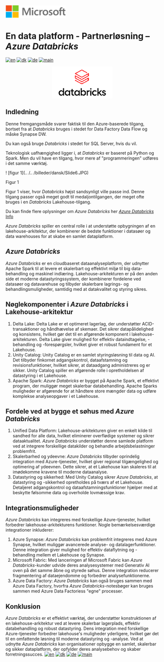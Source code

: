 ![microsoft](../../images/microsoft.png)

# En data platform - Partnerløsning – *Azure Databricks*

[![en](https://img.shields.io/badge/lang-en-blue.svg)](Databricks.md)
[![dk](https://img.shields.io/badge/lang-dk-red.svg)](Databricks-da.md)
[![de](https://img.shields.io/badge/lang-de-yellow.svg)](Databricks-de.md)
[![main](https://img.shields.io/badge/main-document-green.svg)](../../README.md)

<p align="center">
  <img width="200" src="../../images/Databricks_Logo.png">
</p>

## Indledning

Denne fremgangsmåde svarer faktisk til den Azure-baserede tilgang, bortset fra at *Databricks* bruges i stedet for Data Factory Data Flow og måske Synapse DW.

Du kan også bruge *Databricks* i stedet for SQL Server, hvis du vil.

Teknologisk uafhængighed ligger i, at *Databricks* er baseret på Python og Spark. Men du vil have en tilgang, hvor mere af "programmeringen" udføres i det samme værktøj.

! [figur 1](.. /.. /billeder/dansk/Slide6.JPG)

Figur 1

Figur 1 viser, hvor *Databricks* højst sandsynligt ville passe ind. Denne tilgang passer også meget godt til medaljontilgangen, der meget ofte bruges i en *Databricks* Lakehouse-tilgang.

Du kan finde flere oplysninger om *Azure Databricks* her [*Azure Databricks* Info](https://azure.microsoft.com/en-us/products/databricks)

*Azure Databricks* spiller en central rolle i at understøtte opbygningen af en lakehouse-arkitektur, der kombinerer de bedste funktioner i datasøer og data warehouses for at skabe en samlet dataplatform. 

## *Azure Databricks*

*Azure Databricks* er en cloudbaseret dataanalyseplatform, der udnytter Apache Spark til at levere et skalerbart og effektivt miljø til big data-behandling og maskinel indlæring. Lakehouse-arkitekturen er på den anden side et moderne datastyringssystem, der kombinerer fordelene ved datasøer og datavarehuse og tilbyder skalerbare lagrings- og behandlingsmuligheder, samtidig med at datakvalitet og styring sikres.

## Nøglekomponenter i *Azure Databricks* i Lakehouse-arkitektur

1) Delta Lake: Delta Lake er et optimeret lagerlag, der understøtter ACID-transaktioner og håndhævelse af skemaer. Det sikrer datapålidelighed og konsistens, hvilket gør det til en afgørende komponent i lakehouse-arkitekturen. Delta Lake giver mulighed for effektiv dataindtagelse, -behandling og -forespørgsler, hvilket giver et robust fundament for et Lakehouse.
2) Unity Catalog: Unity Catalog er en samlet styringsløsning til data og AI. Det tilbyder finkornet adgangskontrol, dataafstamning og revisionsfunktioner, hvilket sikrer, at dataadgang administreres og er sikker. Unity Catalog spiller en afgørende rolle i opretholdelsen af datastyring i et Lakehouse.
3) Apache Spark: *Azure Databricks* er bygget på Apache Spark, et effektivt program, der muliggør meget skalerbar databehandling. Apache Sparks muligheder er afgørende for at håndtere store mængder data og udføre komplekse analyseopgaver i et Lakehouse.

## Fordele ved at bygge et søhus med *Azure Databricks*

1) Unified Data Platform: Lakehouse-arkitekturen giver en enkelt kilde til sandhed for alle data, hvilket eliminerer overflødige systemer og sikrer dataaktualitet. *Azure Databricks* understøtter denne samlede platform ved at integrere forskellige datakilder og behandle arbejdsbelastninger problemfrit.
2) Skalerbarhed og ydeevne: *Azure Databricks* tilbyder oprindelig integration med Azure-tjenester, hvilket giver regional tilgængelighed og optimering af ydeevnen. Dette sikrer, at et Lakehouse kan skaleres til at imødekomme kravene til moderne dataanalyse.
3) Datastyring og sikkerhed: Med Unity Catalog sikrer *Azure Databricks*, at datastyring og -sikkerhed opretholdes på tværs af et Lakehouse. Detaljeret adgangskontrol og dataafstamningsfunktioner hjælper med at beskytte følsomme data og overholde lovmæssige krav.

## Integrationsmuligheder

*Azure Databricks* kan integreres med forskellige Azure-tjenester, hvilket forbedrer lakehouse-arkitekturens funktioner. Nogle bemærkelsesværdige integrationer inkluderer:

1) Azure Synapse: *Azure Databricks* kan problemfrit integreres med Azure Synapse, hvilket muliggør avancerede analyse- og datalagerfunktioner. Denne integration giver mulighed for effektiv dataflytning og -behandling mellem et Lakehouse og Synapse.
2) Microsoft Fabric: Med lanceringen af Microsoft Fabric kan *Azure Databricks*-kunder udvide deres analysesystemer med Generativ AI oven på det samme åbne og styrede søhus. Denne integration reducerer fragmentering af dataejendomme og forbedrer analysefunktionerne.
3) Azure Data Factory: *Azure Databricks* kan også bruges sammen med Azure Data Factory, hvorfra *Azure Databricks*-notesbøger kan bruges sammen med Azure Data Factoriess "egne" processer.

## Konklusion

*Azure Databricks* er et effektivt værktøj, der understøtter konstruktionen af en lakehouse-arkitektur ved at levere skalerbar lagerplads, effektiv databehandling og robust datastyring. Dens integration med forskellige Azure-tjenester forbedrer lakehouse's muligheder yderligere, hvilket gør det til en omfattende løsning til moderne datastyring og -analyse. Ved at udnytte *Azure Databricks* kan organisationer opbygge en samlet, skalerbar og sikker dataplatform, der opfylder deres analysebehov og skaber forretningssucces.
[![en](https://img.shields.io/badge/lang-en-blue.svg)](Databricks.md)
[![dk](https://img.shields.io/badge/lang-dk-red.svg)](Databricks-da.md)
[![de](https://img.shields.io/badge/lang-de-yellow.svg)](Databricks-de.md)
[![main](https://img.shields.io/badge/main-document-green.svg)](../../README.md)